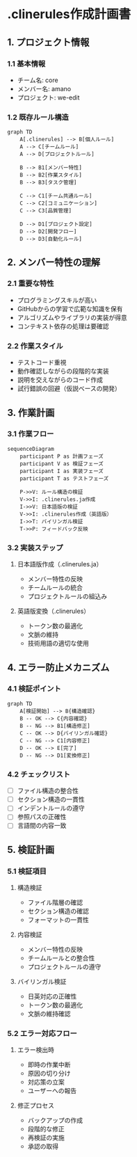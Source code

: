 # .clinerules作成計画書

## 1. プロジェクト情報

### 1.1 基本情報
- チーム名: core
- メンバー名: amano
- プロジェクト: we-edit

### 1.2 既存ルール構造
```mermaid
graph TD
    A[.clinerules] --> B[個人ルール]
    A --> C[チームルール]
    A --> D[プロジェクトルール]
    
    B --> B1[メンバー特性]
    B --> B2[作業スタイル]
    B --> B3[タスク管理]
    
    C --> C1[チーム共通ルール]
    C --> C2[コミュニケーション]
    C --> C3[品質管理]
    
    D --> D1[プロジェクト設定]
    D --> D2[開発フロー]
    D --> D3[自動化ルール]
```

## 2. メンバー特性の理解

### 2.1 重要な特性
- プログラミングスキルが高い
- GitHubからの学習で広範な知識を保有
- アルゴリズムやライブラリの実装が得意
- コンテキスト依存の処理は要確認

### 2.2 作業スタイル
- テストコード重視
- 動作確認しながらの段階的な実装
- 説明を交えながらのコード作成
- 試行錯誤の回避（仮説ベースの開発）

## 3. 作業計画

### 3.1 作業フロー
```mermaid
sequenceDiagram
    participant P as 計画フェーズ
    participant V as 検証フェーズ
    participant I as 実装フェーズ
    participant T as テストフェーズ
    
    P->>V: ルール構造の検証
    V->>I: .clinerules.ja作成
    I->>V: 日本語版の検証
    V->>I: .clinerules作成（英語版）
    I->>T: バイリンガル検証
    T->>P: フィードバック反映
```

### 3.2 実装ステップ

1. 日本語版作成（.clinerules.ja）
   - メンバー特性の反映
   - チームルールの統合
   - プロジェクトルールの組込み

2. 英語版変換（.clinerules）
   - トークン数の最適化
   - 文脈の維持
   - 技術用語の適切な使用

## 4. エラー防止メカニズム

### 4.1 検証ポイント
```mermaid
graph TD
    A[検証開始] --> B{構造確認}
    B -- OK --> C{内容確認}
    B -- NG --> B1[構造修正]
    C -- OK --> D{バイリンガル確認}
    C -- NG --> C1[内容修正]
    D -- OK --> E[完了]
    D -- NG --> D1[変換修正]
```

### 4.2 チェックリスト
- [ ] ファイル構造の整合性
- [ ] セクション構造の一貫性
- [ ] インデントルールの遵守
- [ ] 参照パスの正確性
- [ ] 言語間の内容一致

## 5. 検証計画

### 5.1 検証項目
1. 構造検証
   - ファイル階層の確認
   - セクション構造の確認
   - フォーマットの一貫性

2. 内容検証
   - メンバー特性の反映
   - チームルールとの整合性
   - プロジェクトルールの遵守

3. バイリンガル検証
   - 日英対応の正確性
   - トークン数の最適化
   - 文脈の維持確認

### 5.2 エラー対応フロー
1. エラー検出時
   - 即時の作業中断
   - 原因の切り分け
   - 対応策の立案
   - ユーザーへの報告

2. 修正プロセス
   - バックアップの作成
   - 段階的な修正
   - 再検証の実施
   - 承認の取得